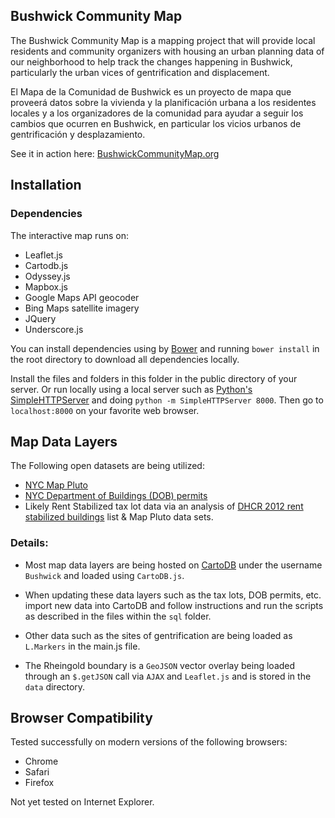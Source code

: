 Bushwick Community Map
------

The Bushwick Community Map is a mapping project that will provide local residents and community organizers with housing an urban planning data of our neighborhood to help track the changes happening in Bushwick, particularly the urban vices of gentrification and displacement.

El Mapa de la Comunidad de Bushwick es un proyecto de mapa que proveerá datos sobre la vivienda y la planificación urbana a los residentes locales y a los organizadores de la comunidad para ayudar a seguir los cambios que ocurren en Bushwick, en particular los vicios urbanos de gentrificación y desplazamiento.


See it in action here: [BushwickCommunityMap.org](http://www.bushwickcommunitymap.org)

## Installation

### Dependencies

The interactive map runs on:  

- Leaflet.js
- Cartodb.js
- Odyssey.js
- Mapbox.js
- Google Maps API geocoder
- Bing Maps satellite imagery
- JQuery
- Underscore.js

You can install dependencies using by [Bower](http://bower.io) and running `bower install` in the root directory to download all dependencies locally. 

Install the files and folders in this folder in the public directory of your server. Or run locally using a local server such as [Python's SimpleHTTPServer](https://docs.python.org/2/library/simplehttpserver.html) and doing `python -m SimpleHTTPServer 8000`. Then go to `localhost:8000` on your favorite web browser.

## Map Data Layers

The Following open datasets are being utilized:

- [NYC Map Pluto](http://www.nyc.gov/html/dcp/html/bytes/dwn_pluto_mappluto.shtml)
- [NYC Department of Buildings (DOB) permits](https://data.cityofnewyork.us/Housing-Development/DOB-Permit-Issuance/ipu4-2q9a)
- Likely Rent Stabilized tax lot data via an analysis of [DHCR 2012 rent stabilized buildings](https://github.com/clhenrick/dhcr-rent-stabilized-data) list & Map Pluto data sets.


### Details:
- Most map data layers are being hosted on [CartoDB](http://cartodb.com) under the username `Bushwick` and loaded using `CartoDB.js`.

- When updating these data layers such as the tax lots, DOB permits, etc. import new data into CartoDB and follow instructions and run the scripts as described in the files within the `sql` folder.

- Other data such as the sites of gentrification are being loaded as `L.Markers` in the main.js file.


- The Rheingold boundary is a `GeoJSON` vector overlay being loaded through an `$.getJSON` call via `AJAX` and `Leaflet.js` and is stored in the `data` directory.

## Browser Compatibility
Tested successfully on modern versions of the following browsers:

- Chrome
- Safari
- Firefox

Not yet tested on Internet Explorer.